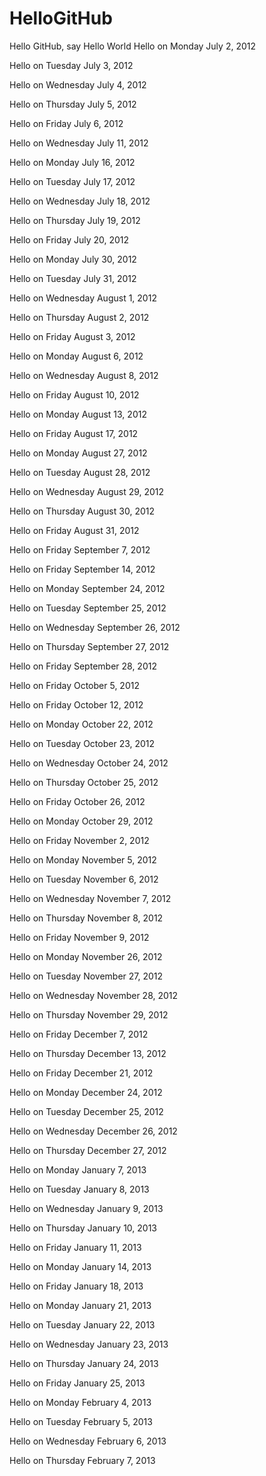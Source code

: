 HelloGitHub
===========

Hello GitHub, say Hello World
Hello on Monday July  2, 2012

Hello on Tuesday July  3, 2012

Hello on Wednesday July  4, 2012

Hello on Thursday July  5, 2012

Hello on Friday July  6, 2012

Hello on Wednesday July 11, 2012

Hello on Monday July 16, 2012

Hello on Tuesday July 17, 2012

Hello on Wednesday July 18, 2012

Hello on Thursday July 19, 2012

Hello on Friday July 20, 2012

Hello on Monday July 30, 2012

Hello on Tuesday July 31, 2012

Hello on Wednesday August  1, 2012

Hello on Thursday August  2, 2012

Hello on Friday August  3, 2012

Hello on Monday August  6, 2012

Hello on Wednesday August  8, 2012

Hello on Friday August 10, 2012

Hello on Monday August 13, 2012

Hello on Friday August 17, 2012

Hello on Monday August 27, 2012

Hello on Tuesday August 28, 2012

Hello on Wednesday August 29, 2012

Hello on Thursday August 30, 2012

Hello on Friday August 31, 2012

Hello on Friday September  7, 2012

Hello on Friday September 14, 2012

Hello on Monday September 24, 2012

Hello on Tuesday September 25, 2012

Hello on Wednesday September 26, 2012

Hello on Thursday September 27, 2012

Hello on Friday September 28, 2012

Hello on Friday October  5, 2012

Hello on Friday October 12, 2012

Hello on Monday October 22, 2012

Hello on Tuesday October 23, 2012

Hello on Wednesday October 24, 2012

Hello on Thursday October 25, 2012

Hello on Friday October 26, 2012

Hello on Monday October 29, 2012

Hello on Friday November  2, 2012

Hello on Monday November  5, 2012

Hello on Tuesday November  6, 2012

Hello on Wednesday November  7, 2012

Hello on Thursday November  8, 2012

Hello on Friday November  9, 2012

Hello on Monday November 26, 2012

Hello on Tuesday November 27, 2012

Hello on Wednesday November 28, 2012

Hello on Thursday November 29, 2012

Hello on Friday December  7, 2012

Hello on Thursday December 13, 2012

Hello on Friday December 21, 2012

Hello on Monday December 24, 2012

Hello on Tuesday December 25, 2012

Hello on Wednesday December 26, 2012

Hello on Thursday December 27, 2012

Hello on Monday January  7, 2013

Hello on Tuesday January  8, 2013

Hello on Wednesday January  9, 2013

Hello on Thursday January 10, 2013

Hello on Friday January 11, 2013

Hello on Monday January 14, 2013

Hello on Friday January 18, 2013

Hello on Monday January 21, 2013

Hello on Tuesday January 22, 2013

Hello on Wednesday January 23, 2013

Hello on Thursday January 24, 2013

Hello on Friday January 25, 2013

Hello on Monday February  4, 2013

Hello on Tuesday February  5, 2013

Hello on Wednesday February  6, 2013

Hello on Thursday February  7, 2013

